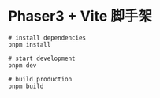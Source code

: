 # Phaser3 + Vite 脚手架

```shell
# install dependencies
pnpm install

# start development
pnpm dev

# build production
pnpm build
```